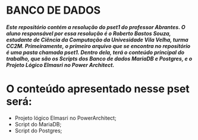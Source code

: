 # BANCO DE DADOS
##### Este repositório contém a resolução do pset1 do professor Abrantes.  O aluno responsável por essa resolução é o Roberto Bastos Souza, estudante de Ciência da Computação da Univesidade Vila Velha, turma CC2M. Primeiramente, o primeiro arquivo que se encontra no repositório é uma pasta chamada pset1. Dentro dela, terá o conteúdo principal do trabalho, que são os Scripts dos Banco de dados MariaDB e Postgres, e o Projeto Lógico Elmasri no Power Architect.
# O conteúdo apresentado nesse pset será:
- Projeto lógico Elmasri no PowerArchitect;
- Script do MariaDB;
- Script do Postgres;
